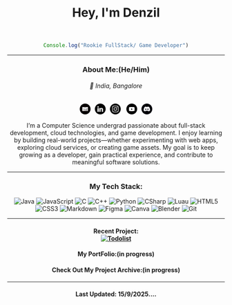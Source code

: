 <div align="center">

# Hey, I'm Denzil 
<br>

 
```js
Console.log("Rookie FullStack/ Game Developer")
```
<hr>
<div>

<h3>About Me:(He/Him)</h3> 
 </div>

###### 📍 India, Bangalore
<section><a href="mailto:denzil1974.biz@gmail.com"><img src="icons/monocrome/gmail.svg" height="25px"  hspace="5"><a href="https://www.linkedin.com/in/DenzilDeepak/"><img src="icons/monocrome/linkedin.svg" height="25px"  hspace="5"></a><a href="https://www.instagram.com/izzyyuniverse"><img src="icons/monocrome/instagram.svg" height="25px" hspace="5"></a> <a href="https://www.youtube.com/@Izzy_wastaken"><img src="icons/monocrome/youtube.svg" height="25px" hspace="5"></a><a href="https://discord.com/users/:1260528805861265535"><img src="icons/monocrome/discord.svg" height="25px" hspace="5"></a></section>

I’m a Computer Science undergrad passionate about full-stack development, cloud technologies, and game development. I enjoy learning by building real-world projects—whether experimenting with web apps, exploring cloud services, or creating game assets. My goal is to keep growing as a developer, gain practical experience, and contribute to meaningful software solutions.<br>
<hr>
<h3>My Tech Stack:</h3>

![Java](https://img.shields.io/badge/Java-000000?style=for-the-badge&logo=OpenJDK&logoColor=white)
![JavaScript](https://img.shields.io/badge/JavaScript-000000?style=for-the-badge&logo=JavaScript&logoColor=white)
![C](https://img.shields.io/badge/C-000000?style=for-the-badge&logo=C&logoColor=white)
![C++](https://img.shields.io/badge/C++-000000?style=for-the-badge&logo=C%2B%2B&logoColor=white)
![Python](https://img.shields.io/badge/Python-000000?style=for-the-badge&logo=Python&logoColor=white)
![CSharp](https://img.shields.io/badge/C%23-000000?style=for-the-badge&logo=Csharp&logoColor=white)
![Luau](https://img.shields.io/badge/Luau-000000?style=for-the-badge&logo=Lua&logoColor=white)
![HTML5](https://img.shields.io/badge/HTML5-000000?style=for-the-badge&logo=HTML5&logoColor=white)
![CSS3](https://img.shields.io/badge/CSS3-000000?style=for-the-badge&logo=CSS3&logoColor=white)
![Markdown](https://img.shields.io/badge/Markdown-000000?style=for-the-badge&logo=Markdown&logoColor=white)
![Figma](https://img.shields.io/badge/Figma-000000?style=for-the-badge&logo=Figma&logoColor=white)
![Canva](https://img.shields.io/badge/Canva-000000?style=for-the-badge&logo=Canva&logoColor=white)
![Blender](https://img.shields.io/badge/Blender-000000?style=for-the-badge&logo=Blender&logoColor=white)
![Git](https://img.shields.io/badge/Git-000000?style=for-the-badge&logo=Git&logoColor=white)

<hr>
<h4>
 Recent Project:<br>
  <a href="https://denzils-repo.github.io/todolist/">
    <img src="https://img.shields.io/badge/Todolist-white?style=for-the-badge&logo=gitbook&logoColor=black" alt="Todolist"/>
  </a>
</h4>


<h4>My PortFolio:(in progress)</h4>
<h4>Check Out My Project Archive:(in progress)</h4>
<hr>

#### Last Updated: 15/9/2025....

</div>

